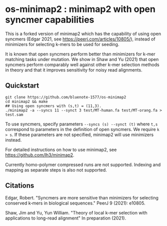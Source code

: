 # os-minimap2 : minimap2 with open syncmer capabilities 

This is a forked version of minimap2 which has the capability of using open syncmers (Edgar 2021, see https://peerj.com/articles/10805/), instead of minimizers for selecting k-mers to be used for seeding. 

It is known that open syncmers perform better than minimizers for k-mer matching tasks under mutation. We show in Shaw and Yu (2021) that open syncmers perform comparably well against other k-mer selection methods in theory and that it improves sensitivity for noisy read alignments. 

## Quickstart
```
git clone https://github.com/bluenote-1577/os-minimap2
cd minimap2 && make
## Using open syncmers with (s,t) = (11,3).
./minimap2 -a --syncs 11 --synct 3 test/MT-human.fa test/MT-orang.fa > test.sam 
```
To use syncmers, specify parameters ``--syncs (s) --synct (t)`` where ``t,s`` correspond to parameters in the definition of open syncmers. We require ``k > s``. If these parameters are not specified, minimap2 will use minimizers instead. 

For detailed instructions on how to use minimap2, see https://github.com/lh3/minimap2. 

Currently homo-polymer compressed runs are not supported. Indexing and mapping as separate steps is also not supported.

## Citations

Edgar, Robert. "Syncmers are more sensitive than minimizers for selecting conserved k‑mers in biological sequences." PeerJ 9 (2021): e10805.

Shaw, Jim and Yu, Yun William. "Theory of local k-mer selection with applications to
long-read alignment" In preparation (2021).
